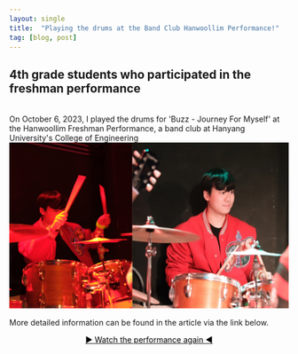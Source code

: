 ```yaml
---
layout: single
title:  "Playing the drums at the Band Club Hanwoollim Performance!"
tag: [blog, post]
---
```

## 4th grade students who participated in the freshman performance
<br>
On October 6, 2023, I played the drums for 'Buzz - Journey For Myself' at the Hanwoollim Freshman Performance, a band club at Hanyang University's College of Engineering



<img src="/assets/new_images/news2.jpg" alt="avc" style="zoom:50%;" />

More detailed information can be found in the article via the link below. 
<center><font color="black"><a href="https://www.youtube.com/watch?v=NFdlwawBsnI&t=199s"><font color="black">▶ Watch the performance again ◀</font></a></font><center>




<!-- ```c++#include <SPI.h>
#include <RF24.h>
#include <Servo.h>

Servo servo;      //Servo 클래스로 servo객체 생성
int value = 0;    // 각도를 조절할 변수 value
int relayPin = 2; //릴레이모듈 핀
RF24 radio(51,53);    // nRF24L01 module connections: CE pin - 51, CSN pin - 53
const byte address[6] = "00001";   // Address of the receiver

Servo Servo1;
int initialPosition1 = 80;
int finalPosition = 0;
int increment = 5;
int numReversals = 16;
//Servo Servo2;
//int initialPosition2 = 80;

void setup() {
  // 릴레이 제어 핀을 출력으로 설정
  pinMode(relayPin, OUTPUT);
  Serial.begin(9600);
  radio.begin();
  radio.openReadingPipe(1, address);
  radio.setPALevel(RF24_PA_LOW);
  radio.startListening();
  servo.attach(3);
  //Servo1.attach(3);  // Attach servo to pin 9
  //Servo1.write(initialPosition1);  // Set initial position to 0 degrees
  //Servo2.attach(5);  // Attach servo to pin 9
  //Servo2.write(initialPosition2);  // Set initial position to 0 degrees
  //delay(1000);  // Wait for the servo to reach the initial position
}
int n = 0;
void loop() {
  if (radio.available()) {
    

    int pressureValue;
    radio.read(&pressureValue, sizeof(pressureValue)+n);   // Read pressure value
    //Serial.print("Received Pressure: ");
    Serial.println(pressureValue);
    
    if( pressureValue%30 == 15 ){
      value = 0;
      servo.write(value); //value값의 각도로 회전. 
      digitalWrite(relayPin, HIGH);
      n=n+1;
    }


    else if(pressureValue%30 ==0 ){
      //value = 80;
      //servo.write(value);
      //delay(500);
      //value = 180;
      //servo.write(value);


​      
​      value = 80;
​      servo.write(value);
​      delay(1080);
​      digitalWrite(relayPin, LOW);

  //}
  // Reverse the rotation 9 times in 10-degree increments
  //for (int i = 0; i < numReversals; i++) {
       
  //}


    }
      
    // Perform desired actions with the pressure value received
  }
  }

```
 -->
